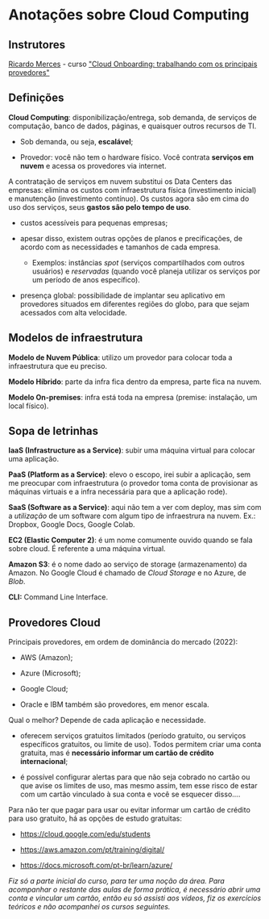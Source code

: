 # Anotações sobre Cloud Computing

## Instrutores

[Ricardo Merces](https://www.linkedin.com/in/ricardomerces/) - curso ["Cloud Onboarding: trabalhando com os principais provedores"](https://www.alura.com.br/curso-online-cloud-onboarding-trabalhando-principais-provedores)

## Definições

**Cloud Computing**: disponibilização/entrega, sob demanda, de serviços de computação, banco de dados, páginas, e quaisquer outros recursos de TI.

- Sob demanda, ou seja, **escalável**;

- Provedor: você não tem o hardware físico. Você contrata **serviços em nuvem** e acessa os provedores via internet.

A contratação de serviços em nuvem substitui os Data Centers das empresas: elimina os custos com infraestrutura física (investimento inicial) e manutenção (investimento contínuo). Os custos agora são em cima do uso dos serviços, seus **gastos são pelo tempo de uso**.

- custos acessíveis para pequenas empresas;

- apesar disso, existem outras opções de planos e precificações, de acordo com as necessidades e tamanhos de cada empresa. 

    - Exemplos: instâncias *spot* (serviços compartilhados com outros usuários) e *reservadas* (quando você planeja utilizar os serviços por um período de anos específico).
	
- presença global: possibilidade de implantar seu aplicativo em provedores situados em diferentes regiões do globo, para que sejam acessados com alta velocidade. 

## Modelos de infraestrutura

**Modelo de Nuvem Pública**: utilizo um provedor para colocar toda a infraestrutura que eu preciso.

**Modelo Híbrido**: parte da infra fica dentro da empresa, parte fica na nuvem.

**Modelo On-premises**: infra está toda na empresa (premise: instalação, um local físico).

## Sopa de letrinhas

**IaaS (Infrastructure as a Service)**: subir uma máquina virtual para colocar uma aplicação.

**PaaS (Platform as a Service)**: elevo o escopo, irei subir a aplicação, sem me preocupar com infraestrutura (o provedor toma conta de provisionar as máquinas virtuais e a infra necessária para que a aplicação rode).

**SaaS (Software as a Service)**: aqui não tem a ver com deploy, mas sim com a *utilização* de um software com algum tipo de infraestrura na nuvem. Ex.: Dropbox, Google Docs, Google Colab.

**EC2 (Elastic Computer 2)**: é um nome comumente ouvido quando se fala sobre cloud. É referente a uma máquina virtual.

**Amazon S3**: é o nome dado ao serviço de storage (armazenamento) da Amazon. No Google Cloud é chamado de *Cloud Storage* e no Azure, de *Blob*.

**CLI:** Command Line Interface.

## Provedores Cloud

Principais provedores, em ordem de dominância do mercado (2022): 

- AWS (Amazon);

- Azure (Microsoft);

- Google Cloud;

- Oracle e IBM também são provedores, em menor escala.

Qual o melhor? Depende de cada aplicação e necessidade.

- oferecem serviços gratuitos limitados (período gratuito, ou serviços específicos gratuitos, ou limite de uso). Todos permitem criar uma conta gratuita, mas é **necessário informar um cartão de crédito internacional**;

- é possível configurar alertas para que não seja cobrado no cartão ou que avise os limites de uso, mas mesmo assim, tem esse risco de estar com um cartão vinculado à sua conta e você se esquecer disso....

Para não ter que pagar para usar ou evitar informar um cartão de crédito para uso gratuito, há as opções de estudo gratuitas:

- https://cloud.google.com/edu/students

- https://aws.amazon.com/pt/training/digital/

- https://docs.microsoft.com/pt-br/learn/azure/

*Fiz só a parte inicial do curso, para ter uma noção da área. Para acompanhar o restante das aulas de forma prática, é necessário abrir uma conta e vincular um cartão, então eu só assisti aos vídeos, fiz os exercícios teóricos e não acompanhei os cursos seguintes.*